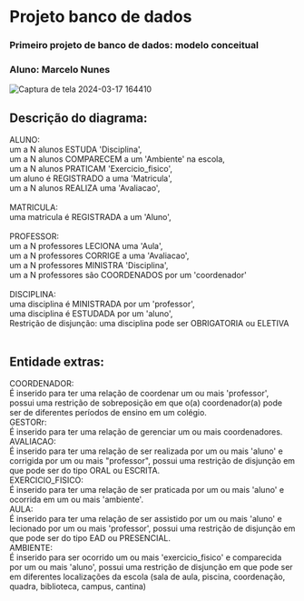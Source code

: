 # Projeto banco de dados
### Primeiro projeto de banco de dados: modelo conceitual
### Aluno: Marcelo Nunes
![Captura de tela 2024-03-17 164410](https://github.com/marcelopetroni/ProjetoBancoDeDados/assets/105806830/b218bf22-5f6c-4c5c-b7c5-d0911ac81628)


## Descrição do diagrama:

ALUNO:<br/>
um a N alunos ESTUDA 'Disciplina',<br/>
um a N alunos COMPARECEM a um 'Ambiente' na escola,<br/>
um a N alunos PRATICAM 'Exercicio_fisico',<br/>
um aluno é REGISTRADO a uma 'Matricula',<br/>
um a N alunos REALIZA uma 'Avaliacao',<br/>
<br/>
MATRICULA:<br/>
uma matricula é REGISTRADA a um 'Aluno',<br/>
<br/>
PROFESSOR:<br/>
um a N professores LECIONA uma 'Aula',<br/>
um a N professores CORRIGE a uma 'Avaliacao',<br/>
um a N professores MINISTRA 'Disciplina',<br/>
um a N professores são COORDENADOS por um 'coordenador'<br/>
<br/>
DISCIPLINA:<br/>
uma disciplina é MINISTRADA por um 'professor',<br/>
uma disciplina é ESTUDADA por um 'aluno',<br/>
Restrição de disjunção: uma disciplina pode ser OBRIGATORIA ou ELETIVA<br/>
<br/>
## Entidade extras:
COORDENADOR:<br/>
É inserido para ter uma relação de coordenar um ou mais 'professor', possui uma restrição de sobreposição em que o(a) coordenador(a) pode ser de diferentes períodos de ensino em um colégio.<br/>
GESTORr:<br/>
É inserido para ter uma relação de gerenciar um ou mais coordenadores.<br/>
AVALIACAO:<br/>
É inserido para ter uma relação de ser realizada por um ou mais 'aluno' e corrigida por um ou mais "professor", possui uma restrição de disjunção em que pode ser do tipo ORAL ou ESCRITA.<br/>
EXERCICIO_FISICO:<br/>
É inserido para ter uma relação de ser praticada por um ou mais 'aluno' e ocorrida em um ou mais 'ambiente'.<br/>
AULA:<br/>
É inserido para ter uma relação de ser assistido por um ou mais 'aluno' e lecionado por um ou mais 'professor', possui uma restrição de disjunção em que pode ser do tipo EAD ou PRESENCIAL.<br/>
AMBIENTE:<br/>
É inserido para ser ocorrido um ou mais 'exercicio_fisico' e comparecida por um ou mais 'aluno', possui uma restrição de disjunção em que pode ser em diferentes localizações da escola (sala de aula, piscina, coordenação, quadra, biblioteca, campus, cantina)<br/>
